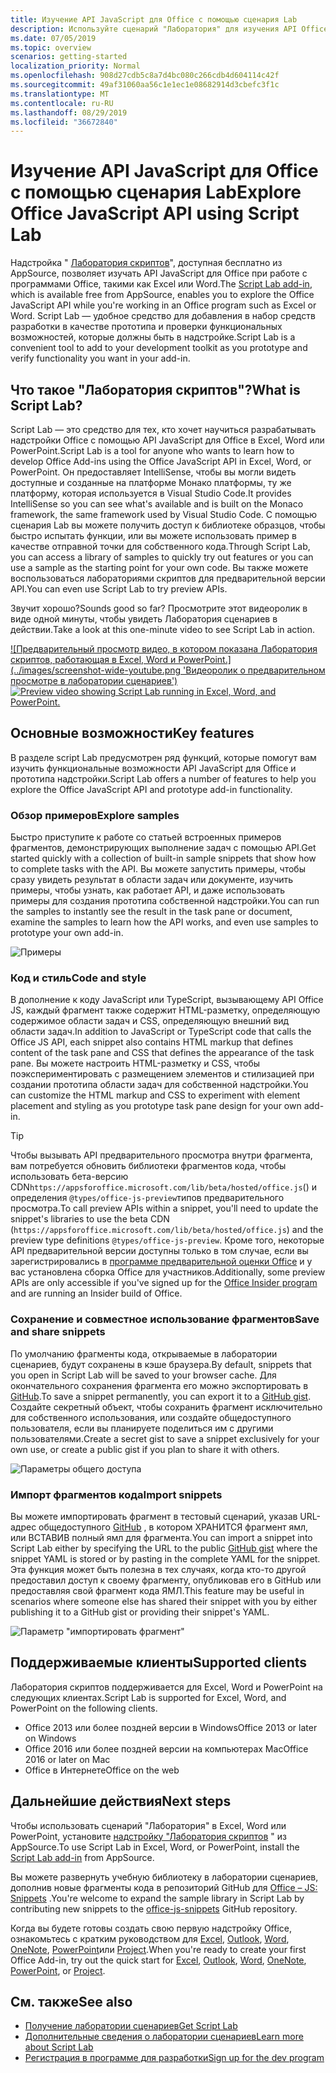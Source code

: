 ```yaml
---
title: Изучение API JavaScript для Office с помощью сценария Lab
description: Используйте сценарий "Лаборатория" для изучения API Office JS и прототипов функций.
ms.date: 07/05/2019
ms.topic: overview
scenarios: getting-started
localization_priority: Normal
ms.openlocfilehash: 908d27cdb5c8a7d4bc080c266cdb4d604114c42f
ms.sourcegitcommit: 49af31060aa56c1e1ec1e08682914d3cbefc3f1c
ms.translationtype: MT
ms.contentlocale: ru-RU
ms.lasthandoff: 08/29/2019
ms.locfileid: "36672840"
---
```

# <a name="explore-office-javascript-api-using-script-lab"></a><span data-ttu-id="5dbb4-103">Изучение API JavaScript для Office с помощью сценария Lab</span><span class="sxs-lookup"><span data-stu-id="5dbb4-103">Explore Office JavaScript API using Script Lab</span></span>

<span data-ttu-id="5dbb4-104">Надстройка " [Лаборатория скриптов](https://appsource.microsoft.com/product/office/WA104380862)", доступная бесплатно из AppSource, позволяет изучать API JavaScript для Office при работе с программами Office, такими как Excel или Word.</span><span class="sxs-lookup"><span data-stu-id="5dbb4-104">The [Script Lab add-in](https://appsource.microsoft.com/product/office/WA104380862), which is available free from AppSource, enables you to explore the Office JavaScript API while you're working in an Office program such as Excel or Word.</span></span> <span data-ttu-id="5dbb4-105">Script Lab — удобное средство для добавления в набор средств разработки в качестве прототипа и проверки функциональных возможностей, которые должны быть в надстройке.</span><span class="sxs-lookup"><span data-stu-id="5dbb4-105">Script Lab is a convenient tool to add to your development toolkit as you prototype and verify functionality you want in your add-in.</span></span>

## <a name="what-is-script-lab"></a><span data-ttu-id="5dbb4-106">Что такое "Лаборатория скриптов"?</span><span class="sxs-lookup"><span data-stu-id="5dbb4-106">What is Script Lab?</span></span>

<span data-ttu-id="5dbb4-107">Script Lab — это средство для тех, кто хочет научиться разрабатывать надстройки Office с помощью API JavaScript для Office в Excel, Word или PowerPoint.</span><span class="sxs-lookup"><span data-stu-id="5dbb4-107">Script Lab is a tool for anyone who wants to learn how to develop Office Add-ins using the Office JavaScript API in Excel, Word, or PowerPoint.</span></span> <span data-ttu-id="5dbb4-108">Он предоставляет IntelliSense, чтобы вы могли видеть доступные и созданные на платформе Монако платформы, ту же платформу, которая используется в Visual Studio Code.</span><span class="sxs-lookup"><span data-stu-id="5dbb4-108">It provides IntelliSense so you can see what's available and is built on the Monaco framework, the same framework used by Visual Studio Code.</span></span> <span data-ttu-id="5dbb4-109">С помощью сценария Lab вы можете получить доступ к библиотеке образцов, чтобы быстро испытать функции, или вы можете использовать пример в качестве отправной точки для собственного кода.</span><span class="sxs-lookup"><span data-stu-id="5dbb4-109">Through Script Lab, you can access a library of samples to quickly try out features or you can use a sample as the starting point for your own code.</span></span> <span data-ttu-id="5dbb4-110">Вы также можете воспользоваться лабораториями скриптов для предварительной версии API.</span><span class="sxs-lookup"><span data-stu-id="5dbb4-110">You can even use Script Lab to try preview APIs.</span></span>

<span data-ttu-id="5dbb4-111">Звучит хорошо?</span><span class="sxs-lookup"><span data-stu-id="5dbb4-111">Sounds good so far?</span></span> <span data-ttu-id="5dbb4-112">Просмотрите этот видеоролик в виде одной минуты, чтобы увидеть Лаборатория сценариев в действии.</span><span class="sxs-lookup"><span data-stu-id="5dbb4-112">Take a look at this one-minute video to see Script Lab in action.</span></span>

<span data-ttu-id="5dbb4-113">[![Предварительный просмотр видео, в котором показана Лаборатория скриптов, работающая в Excel, Word и PowerPoint.] (../images/screenshot-wide-youtube.png 'Видеоролик о предварительном просмотре в лаборатории сценариев')](https://aka.ms/scriptlabvideo)</span><span class="sxs-lookup"><span data-stu-id="5dbb4-113">[![Preview video showing Script Lab running in Excel, Word, and PowerPoint.](../images/screenshot-wide-youtube.png 'Script Lab preview video')](https://aka.ms/scriptlabvideo)</span></span>

## <a name="key-features"></a><span data-ttu-id="5dbb4-114">Основные возможности</span><span class="sxs-lookup"><span data-stu-id="5dbb4-114">Key features</span></span>

<span data-ttu-id="5dbb4-115">В разделе script Lab предусмотрен ряд функций, которые помогут вам изучить функциональные возможности API JavaScript для Office и прототипа надстройки.</span><span class="sxs-lookup"><span data-stu-id="5dbb4-115">Script Lab offers a number of features to help you explore the Office JavaScript API and prototype add-in functionality.</span></span>

### <a name="explore-samples"></a><span data-ttu-id="5dbb4-116">Обзор примеров</span><span class="sxs-lookup"><span data-stu-id="5dbb4-116">Explore samples</span></span>

<span data-ttu-id="5dbb4-117">Быстро приступите к работе со статьей встроенных примеров фрагментов, демонстрирующих выполнение задач с помощью API.</span><span class="sxs-lookup"><span data-stu-id="5dbb4-117">Get started quickly with a collection of built-in sample snippets that show how to complete tasks with the API.</span></span> <span data-ttu-id="5dbb4-118">Вы можете запустить примеры, чтобы сразу увидеть результат в области задач или документе, изучить примеры, чтобы узнать, как работает API, и даже использовать примеры для создания прототипа собственной надстройки.</span><span class="sxs-lookup"><span data-stu-id="5dbb4-118">You can run the samples to instantly see the result in the task pane or document, examine the samples to learn how the API works, and even use samples to prototype your own add-in.</span></span>

![Примеры](../images/script-lab-samples.jpg)

### <a name="code-and-style"></a><span data-ttu-id="5dbb4-120">Код и стиль</span><span class="sxs-lookup"><span data-stu-id="5dbb4-120">Code and style</span></span>

<span data-ttu-id="5dbb4-121">В дополнение к коду JavaScript или TypeScript, вызывающему API Office JS, каждый фрагмент также содержит HTML-разметку, определяющую содержимое области задач и CSS, определяющую внешний вид области задач.</span><span class="sxs-lookup"><span data-stu-id="5dbb4-121">In addition to JavaScript or TypeScript code that calls the Office JS API, each snippet also contains HTML markup that defines content of the task pane and CSS that defines the appearance of the task pane.</span></span> <span data-ttu-id="5dbb4-122">Вы можете настроить HTML-разметку и CSS, чтобы поэкспериментировать с размещением элементов и стилизацией при создании прототипа области задач для собственной надстройки.</span><span class="sxs-lookup"><span data-stu-id="5dbb4-122">You can customize the HTML markup and CSS to experiment with element placement and styling as you prototype task pane design for your own add-in.</span></span>

> [!TIP]
> <span data-ttu-id="5dbb4-123">Чтобы вызывать API предварительного просмотра внутри фрагмента, вам потребуется обновить библиотеки фрагментов кода, чтобы использовать бета-версию CDN`https://appsforoffice.microsoft.com/lib/beta/hosted/office.js`() и определения `@types/office-js-preview`типов предварительного просмотра.</span><span class="sxs-lookup"><span data-stu-id="5dbb4-123">To call preview APIs within a snippet, you'll need to update the snippet's libraries to use the beta CDN (`https://appsforoffice.microsoft.com/lib/beta/hosted/office.js`) and the preview type definitions `@types/office-js-preview`.</span></span> <span data-ttu-id="5dbb4-124">Кроме того, некоторые API предварительной версии доступны только в том случае, если вы зарегистрировались в [программе предварительной оценки Office](https://products.office.com/office-insider) и у вас установлена сборка Office для участников.</span><span class="sxs-lookup"><span data-stu-id="5dbb4-124">Additionally, some preview APIs are only accessible if you've signed up for the [Office Insider program](https://products.office.com/office-insider) and are running an Insider build of Office.</span></span>

### <a name="save-and-share-snippets"></a><span data-ttu-id="5dbb4-125">Сохранение и совместное использование фрагментов</span><span class="sxs-lookup"><span data-stu-id="5dbb4-125">Save and share snippets</span></span>

<span data-ttu-id="5dbb4-126">По умолчанию фрагменты кода, открываемые в лаборатории сценариев, будут сохранены в кэше браузера.</span><span class="sxs-lookup"><span data-stu-id="5dbb4-126">By default, snippets that you open in Script Lab will be saved to your browser cache.</span></span> <span data-ttu-id="5dbb4-127">Для окончательного сохранения фрагмента его можно экспортировать в [GitHub](https://gist.github.com).</span><span class="sxs-lookup"><span data-stu-id="5dbb4-127">To save a snippet permanently, you can export it to a [GitHub gist](https://gist.github.com).</span></span> <span data-ttu-id="5dbb4-128">Создайте секретный объект, чтобы сохранить фрагмент исключительно для собственного использования, или создайте общедоступного пользователя, если вы планируете поделиться им с другими пользователями.</span><span class="sxs-lookup"><span data-stu-id="5dbb4-128">Create a secret gist to save a snippet exclusively for your own use, or create a public gist if you plan to share it with others.</span></span>

![Параметры общего доступа](../images/script-lab-share.jpg)

### <a name="import-snippets"></a><span data-ttu-id="5dbb4-130">Импорт фрагментов кода</span><span class="sxs-lookup"><span data-stu-id="5dbb4-130">Import snippets</span></span>

<span data-ttu-id="5dbb4-131">Вы можете импортировать фрагмент в тестовый сценарий, указав URL-адрес общедоступного [GitHub](https://gist.github.com) , в котором ХРАНИТСЯ фрагмент ямл, или ВСТАВИВ полный ямл для фрагмента.</span><span class="sxs-lookup"><span data-stu-id="5dbb4-131">You can import a snippet into Script Lab either by specifying the URL to the public [GitHub gist](https://gist.github.com) where the snippet YAML is stored or by pasting in the complete YAML for the snippet.</span></span> <span data-ttu-id="5dbb4-132">Эта функция может быть полезна в тех случаях, когда кто-то другой предоставил доступ к своему фрагменту, опубликовав его в GitHub или предоставляя свой фрагмент кода ЯМЛ.</span><span class="sxs-lookup"><span data-stu-id="5dbb4-132">This feature may be useful in scenarios where someone else has shared their snippet with you by either publishing it to a GitHub gist or providing their snippet's YAML.</span></span>

![Параметр "импортировать фрагмент"](../images/script-lab-import-snippet.jpg)

## <a name="supported-clients"></a><span data-ttu-id="5dbb4-134">Поддерживаемые клиенты</span><span class="sxs-lookup"><span data-stu-id="5dbb4-134">Supported clients</span></span>

<span data-ttu-id="5dbb4-135">Лаборатория скриптов поддерживается для Excel, Word и PowerPoint на следующих клиентах.</span><span class="sxs-lookup"><span data-stu-id="5dbb4-135">Script Lab is supported for Excel, Word, and PowerPoint on the following clients.</span></span>

- <span data-ttu-id="5dbb4-136">Office 2013 или более поздней версии в Windows</span><span class="sxs-lookup"><span data-stu-id="5dbb4-136">Office 2013 or later on Windows</span></span>
- <span data-ttu-id="5dbb4-137">Office 2016 или более поздней версии на компьютерах Mac</span><span class="sxs-lookup"><span data-stu-id="5dbb4-137">Office 2016 or later on Mac</span></span>
- <span data-ttu-id="5dbb4-138">Office в Интернете</span><span class="sxs-lookup"><span data-stu-id="5dbb4-138">Office on the web</span></span>

## <a name="next-steps"></a><span data-ttu-id="5dbb4-139">Дальнейшие действия</span><span class="sxs-lookup"><span data-stu-id="5dbb4-139">Next steps</span></span>

<span data-ttu-id="5dbb4-140">Чтобы использовать сценарий "Лаборатория" в Excel, Word или PowerPoint, установите [надстройку "Лаборатория скриптов](https://appsource.microsoft.com/product/office/WA104380862) " из AppSource.</span><span class="sxs-lookup"><span data-stu-id="5dbb4-140">To use Script Lab in Excel, Word, or PowerPoint, install the [Script Lab add-in](https://appsource.microsoft.com/product/office/WA104380862) from AppSource.</span></span> 

<span data-ttu-id="5dbb4-141">Вы можете развернуть учебную библиотеку в лаборатории сценариев, дополнив новые фрагменты кода в репозиторий GitHub для [Office – JS: Snippets](https://github.com/OfficeDev/office-js-snippets#office-js-snippets) .</span><span class="sxs-lookup"><span data-stu-id="5dbb4-141">You're welcome to expand the sample library in Script Lab by contributing new snippets to the [office-js-snippets](https://github.com/OfficeDev/office-js-snippets#office-js-snippets) GitHub repository.</span></span>

<span data-ttu-id="5dbb4-142">Когда вы будете готовы создать свою первую надстройку Office, ознакомьтесь с кратким руководством для [Excel](../quickstarts/excel-quickstart-jquery.md), [Outlook](/outlook/add-ins/quick-start?context=office/dev/add-ins/context), [Word](../quickstarts/word-quickstart.md), [OneNote](../quickstarts/onenote-quickstart.md), [PowerPoint](../quickstarts/powerpoint-quickstart.md)или [Project](../quickstarts/project-quickstart.md).</span><span class="sxs-lookup"><span data-stu-id="5dbb4-142">When you're ready to create your first Office Add-in, try out the quick start for [Excel](../quickstarts/excel-quickstart-jquery.md), [Outlook](/outlook/add-ins/quick-start?context=office/dev/add-ins/context), [Word](../quickstarts/word-quickstart.md), [OneNote](../quickstarts/onenote-quickstart.md), [PowerPoint](../quickstarts/powerpoint-quickstart.md), or [Project](../quickstarts/project-quickstart.md).</span></span>

## <a name="see-also"></a><span data-ttu-id="5dbb4-143">См. также</span><span class="sxs-lookup"><span data-stu-id="5dbb4-143">See also</span></span>

- [<span data-ttu-id="5dbb4-144">Получение лаборатории сценариев</span><span class="sxs-lookup"><span data-stu-id="5dbb4-144">Get Script Lab</span></span>](https://appsource.microsoft.com/product/office/WA104380862)
- [<span data-ttu-id="5dbb4-145">Дополнительные сведения о лаборатории сценариев</span><span class="sxs-lookup"><span data-stu-id="5dbb4-145">Learn more about Script Lab</span></span>](https://github.com/OfficeDev/script-lab#script-lab-a-microsoft-garage-project)
- [<span data-ttu-id="5dbb4-146">Регистрация в программе для разработки</span><span class="sxs-lookup"><span data-stu-id="5dbb4-146">Sign up for the dev program</span></span>](https://developer.microsoft.com/office/dev-program)
